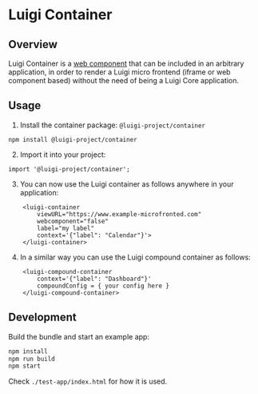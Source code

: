 
# Luigi Container 

## Overview
Luigi Container is a [web component](https://developer.mozilla.org/en-US/docs/Web/Web_Components) that can be included in an arbitrary application, in order to render a Luigi micro frontend (iframe or web component based) without the need of being a Luigi Core application.

## Usage
1. Install the container package: `@luigi-project/container` 

```
npm install @luigi-project/container
```

2. Import it into your project:


```
import '@luigi-project/container';
```

3. You can now use the Luigi container as follows anywhere in your application:

```
    <luigi-container 
        viewURL="https://www.example-microfronted.com" 
        webcomponent="false" 
        label="my label"
        context='{"label": "Calendar"}'>
    </luigi-container>
```

4. In a similar way you can use the Luigi compound container as follows:

```
    <luigi-compound-container 
        context='{"label": "Dashboard"}'
        compoundConfig = { your config here }
    </luigi-compound-container>
```


## Development 

Build the bundle and start an example app: 

```bash
npm install
npm run build
npm start
```

Check `./test-app/index.html` for how it is used.
